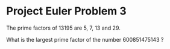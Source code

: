 # Project Euler Problem 3

The prime factors of 13195 are 5, 7, 13 and 29.

What is the largest prime factor of the number 600851475143 ?
